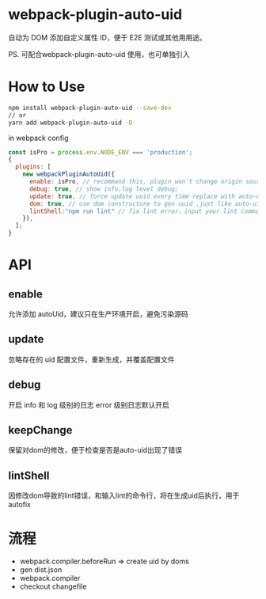 # webpack-plugin-auto-uid

自动为 DOM 添加自定义属性 ID，便于 E2E 测试或其他用用途。

PS. 可配合webpack-plugin-auto-uid 使用，也可单独引入
# How to Use

```bash
npm install webpack-plugin-auto-uid --save-dev
// or
yarn add webpack-plugin-auto-uid -D
```

in webpack config

```javascript
const isPro = process.env.NODE_ENV === 'production';
{
  plugins: [
    new webpackPluginAutoUid({
      enable: isPro, // recommand this, plugin won't change origin source
      debug: true, // show info,log level debug;
      update: true, // force update uuid every time replace with auto-uid.config.json
      dom: true, // use dom constructure to gen uuid ,just like auto-uid="div_h1_span@1"
      lintShell:"npm run lint" // fix lint error，input your lint command
    }),
  ];
}
```

# API

## enable
允许添加 autoUid，建议只在生产环境开启，避免污染源码

## update
忽略存在的 uid 配置文件，重新生成，并覆盖配置文件

## debug
开启 info 和 log 级别的日志 error 级别日志默认开启

## keepChange
保留对dom的修改，便于检查是否是auto-uid出现了错误

## lintShell
因修改dom导致的lint错误，和输入lint的命令行，将在生成uid后执行，用于autofix
# 流程

- webpack.compiler.beforeRun => create uid by doms
- gen dist.json
- webpack.compiler
- checkout changefile

